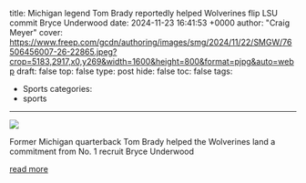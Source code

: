 title: Michigan legend Tom Brady reportedly helped Wolverines flip LSU commit Bryce Underwood
date: 2024-11-23 16:41:53 +0000
author: "Craig Meyer"
cover: https://www.freep.com/gcdn/authoring/images/smg/2024/11/22/SMGW/76506456007-26-22865.jpeg?crop=5183,2917,x0,y269&width=1600&height=800&format=pjpg&auto=webp
draft: false
top: false
type: post
hide: false
toc: false
tags:
  - Sports
categories:
  - sports
---

![](https://www.freep.com/gcdn/authoring/images/smg/2024/11/22/SMGW/76506456007-26-22865.jpeg?crop=5183,2917,x0,y269&width=1600&height=800&format=pjpg&auto=webp)

Former Michigan quarterback Tom Brady helped the Wolverines land a commitment from No. 1 recruit Bryce Underwood

[read more](https://www.freep.com/story/sports/college/university-michigan/2024/11/23/tom-brady-bryce-underwood-michigan-football-recruiting-lsu-nil/76525078007/)
